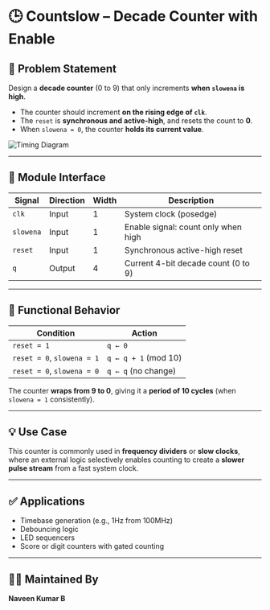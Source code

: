 # 🕒 Countslow – Decade Counter with Enable

## 📘 Problem Statement
Design a **decade counter** (0 to 9) that only increments **when `slowena` is high**.  
- The counter should increment **on the rising edge of `clk`**.
- The `reset` is **synchronous and active-high**, and resets the count to **0**.
- When `slowena = 0`, the counter **holds its current value**.

![Timing Diagram](https://i-blog.csdnimg.cn/blog_migrate/ce2a6dfa81852fd7d0f514f8e7d01b6b.png)

---

## 🔧 Module Interface

| Signal     | Direction | Width | Description                            |
|------------|-----------|-------|----------------------------------------|
| `clk`      | Input     | 1     | System clock (posedge)                 |
| `slowena`  | Input     | 1     | Enable signal: count only when high   |
| `reset`    | Input     | 1     | Synchronous active-high reset          |
| `q`        | Output    | 4     | Current 4-bit decade count (0 to 9)    |

---

## 🧠 Functional Behavior

| Condition              | Action         |
|------------------------|----------------|
| `reset = 1`            | `q ← 0`        |
| `reset = 0`, `slowena = 1` | `q ← q + 1` (mod 10) |
| `reset = 0`, `slowena = 0` | `q ← q` (no change) |

The counter **wraps from 9 to 0**, giving it a **period of 10 cycles** (when `slowena = 1` consistently).

---

## 💡 Use Case

This counter is commonly used in **frequency dividers** or **slow clocks**, where an external logic selectively enables counting to create a **slower pulse stream** from a fast system clock.

---

## ✅ Applications

- Timebase generation (e.g., 1Hz from 100MHz)
- Debouncing logic
- LED sequencers
- Score or digit counters with gated counting

---

## 👨‍💻 Maintained By
**Naveen Kumar B**
